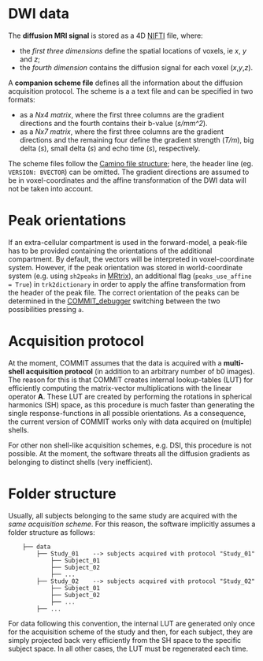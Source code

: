 # DWI data

The **diffusion MRI signal** is stored as a 4D [NIFTI](http://nifti.nimh.nih.gov/) file, where:

- the *first three dimensions* define the spatial locations of voxels, ie *x*, *y* and *z*;
- the *fourth dimension* contains the diffusion signal for each voxel (*x*,*y*,*z*).

A **companion scheme file** defines all the information about the diffusion acquisition protocol. The scheme is a a text file and can be specified in two formats:

- as a *Nx4 matrix*, where the first three columns are the gradient directions and the fourth contains their b-value (*s/mm^2*).
- as a *Nx7 matrix*, where the first three columns are the gradient directions and the remaining four define the gradient strength (*T/m*), big delta (*s*), small delta (*s*) and echo time (*s*), respectively.

The scheme files follow the [Camino file structure](http://cmic.cs.ucl.ac.uk/camino/index.php?n=Docs.SchemeFiles); here, the header line (eg. `VERSION: BVECTOR`) can be omitted. The gradient directions are assumed to be in voxel-coordinates and the affine transformation of the DWI data will not be taken into account.

# Peak orientations

If an extra-cellular compartment is used in the forward-model, a peak-file has to be provided containing the orientations of the additional compartment. By default, the vectors will be interpreted in voxel-coordinate system. However, if the peak orientation was stored in world-coordinate system (e.g. using `sh2peaks` in [MRtrix](http://www.mrtrix.org)), an additional flag (`peaks_use_affine = True`) in `trk2dictionary` in order to apply the affine transformation from the header of the peak file. The correct orientation of the peaks can be determined in the [COMMIT_debugger](extras.md) switching between the two possibilities pressing `a`.  

# Acquisition protocol

At the moment, COMMIT assumes that the data is acquired with a **multi-shell acquisition protocol** (in addition to an arbitrary number of b0 images). The reason for this is that COMMIT creates internal lookup-tables (LUT) for efficiently computing the matrix-vector multiplications with the linear operator **A**. These LUT are created by performing the rotations in spherical harmonics (SH) space, as this procedure is much faster than generating the single response-functions in all possible orientations. As a consequence, the current version of COMMIT works only with data acquired on (multiple) shells.

For other non shell-like acquisition schemes, e.g. DSI, this procedure is not possible. At the moment, the software threats all the diffusion gradients as belonging to distinct shells (very inefficient).

# Folder structure

Usually, all subjects belonging to the same study are acquired with the *same acquisition scheme*. For this reason, the software implicitly assumes a folder structure as follows:

```
    ├── data
        ├── Study_01    --> subjects acquired with protocol "Study_01"
            ├── Subject_01
            ├── Subject_02
            ├── ...
        ├── Study_02    --> subjects acquired with protocol "Study_02"
            ├── Subject_01
            ├── Subject_02
            ├── ...
        ├── ...
```

For data following this convention, the internal LUT are generated only once for the acquisition scheme of the study and then, for each subject, they are simply projected back very efficiently from the SH space to the specific subject space. In all other cases, the LUT must be regenerated each time.
